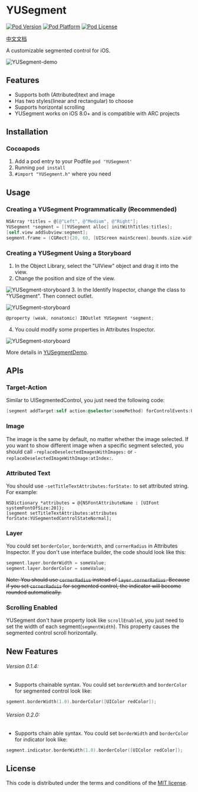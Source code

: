# YUSegment
[![Pod Version](https://img.shields.io/cocoapods/v/YUSegment.svg)]()
[![Pod Platform](https://img.shields.io/cocoapods/p/YUSegment.svg?style=flat)]()
[![Pod License](https://img.shields.io/cocoapods/l/YUSegment.svg)]()

[中文文档](http://www.jianshu.com/p/dfe654b749b3)

A customizable segmented control for iOS.

![YUSegment-demo](https://github.com/afishhhhh/YUSegment/blob/master/Images/demo.png)

## Features

- Supports both (Attributed)text and image
- Has two styles(linear and rectangular) to choose
- Supports horizontal scrolling
- YUSegment works on iOS 8.0+ and is compatible with ARC projects

## Installation

### Cocoapods

1. Add a pod entry to your Podfile `pod 'YUSegment'`
2. Running `pod install`
3. `#import "YUSegment.h"` where you need

## Usage

### Creating a YUSegment Programmatically (Recommended)

```objective-c
NSArray *titles = @[@"Left", @"Medium", @"Right"];
YUSegment *segment = [[YUSegment alloc] initWithTitles:titles];
[self.view addSubview:segment];
segment.frame = (CGRect){20, 60, [UIScreen mainScreen].bounds.size.width - 40, 44};
```

### Creating a YUSegment Using a Storyboard

1. In the Object Library, select the "UIView" object and drag it into the view.
2. Change the position and size of the view.

  ![YUSegment-storyboard](https://github.com/afishhhhh/YUSegment/blob/master/Images/storyboard2.png)
3. In the Identify Inspector, change the class to "YUSegment". Then connect outlet.

  ![YUSegment-storyboard](https://github.com/afishhhhh/YUSegment/blob/master/Images/storyboard1.png)
  ```objective-c
  @property (weak, nonatomic) IBOutlet YUSegment *segment;
  ```
4. You could modify some properties in Attributes Inspector.

  ![YUSegment-storyboard](https://github.com/afishhhhh/YUSegment/blob/master/Images/storyboard3.png)

More details in [YUSegmentDemo](YUSegmentDemo).

## APIs

### Target-Action

Similar to UISegmentedControl, you just need the following code:
```objective-c
[segment addTarget:self action:@selector(someMethod) forControlEvents:UIControlEventValueChanged];
```

### Image

The image is the same by default, no matter whether the image selected. If you want to show different image when a specific segment selected, you should call `-replaceDeselectedImagesWithImages:` or `-replaceDeselectedImageWithImage:atIndex:`.

### Attributed Text

You should use `-setTitleTextAttributes:forState:` to set attributed string. For example:
```objeective-c
NSDictionary *attributes = @{NSFontAttributeName : [UIFont systemFontOfSize:20]};
[segment setTitleTextAttributes:attributes forState:YUSegmentedControlStateNormal];
```

### Layer

You could set `borderColor`, `borderWidth`, and `cornerRadius` in Attributes Inspector. If you don't use interface builder, the code should look like this:
```objective-c
segment.layer.borderWidth = someValue;
segment.layer.borderColor = someValue;
```
~~Note: You should use `cornerRadius` instead of `layer.cornerRadius`. Because if you set `cornerRaduis` for segmented control, the indicator will become rounded automatically.~~

### Scrolling Enabled

YUSegment don't have property look like `scrollEnabled`, you just need to set the width of each segment(`segmentWidth`). This property causes the segmented control scroll horizontally.

## New Features

###### Version 0.1.4:

- Supports chainable syntax. You could set `borderWidth` and `borderColor` for segmented control look like:
```objective-c
sgement.borderWidth(1.0).borderColor([UIColor redColor]);
```

###### Version 0.2.0:

- Supports chain able syntax. You could set `borderWidth` and `borderColor` for indicator look like:
```objective-c
segment.indicator.borderWidth(1.0).borderColor([UIColor redColor]);
```	

## License

This code is distributed under the terms and conditions of the [MIT license](LICENSE).
